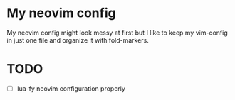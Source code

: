 # My neovim config

My neovim config might look messy at first but I like to keep my vim-config in just one file and organize it with fold-markers.

# TODO
* [ ] lua-fy neovim configuration properly

